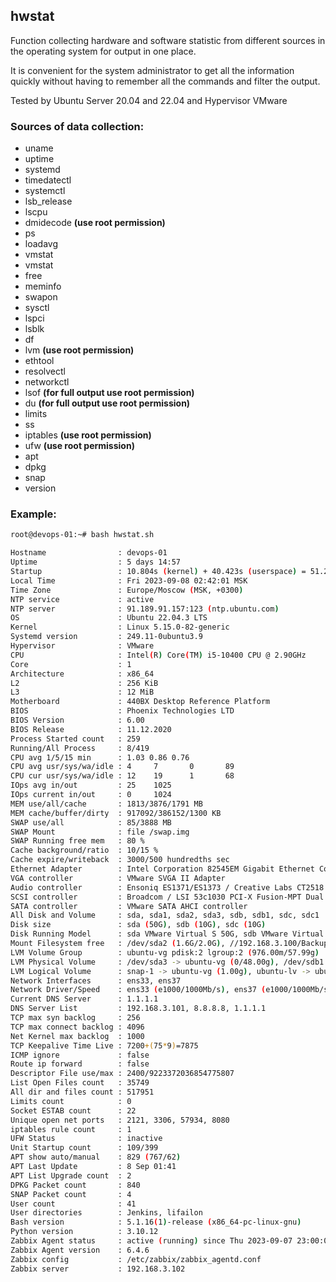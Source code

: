 ## hwstat

Function collecting hardware and software statistic from different sources in the operating system for output in one place.

It is convenient for the system administrator to get all the information quickly without having to remember all the commands and filter the output.

Tested by Ubuntu Server 20.04 and 22.04 and Hypervisor VMware

### Sources of data collection:

- uname
- uptime
- systemd
- timedatectl
- systemctl
- lsb_release
- lscpu
- dmidecode **(use root permission)**
- ps
- loadavg
- vmstat
- vmstat
- free
- meminfo
- swapon
- sysctl
- lspci
- lsblk
- df
- lvm **(use root permission)**
- ethtool
- resolvectl
- networkctl
- lsof **(for full output use root permission)**
- du **(for full output use root permission)**
- limits
- ss
- iptables **(use root permission)**
- ufw **(use root permission)**
- apt
- dpkg
- snap
- version

### Example:

```bash
root@devops-01:~# bash hwstat.sh

Hostname                : devops-01
Uptime                  : 5 days 14:57
Startup                 : 10.804s (kernel) + 40.423s (userspace) = 51.228s
Local Time              : Fri 2023-09-08 02:42:01 MSK
Time Zone               : Europe/Moscow (MSK, +0300)
NTP service             : active
NTP server              : 91.189.91.157:123 (ntp.ubuntu.com)
OS                      : Ubuntu 22.04.3 LTS
Kernel                  : Linux 5.15.0-82-generic
Systemd version         : 249.11-0ubuntu3.9
Hypervisor              : VMware
CPU                     : Intel(R) Core(TM) i5-10400 CPU @ 2.90GHz
Core                    : 1
Architecture            : x86_64
L2                      : 256 KiB
L3                      : 12 MiB
Motherboard             : 440BX Desktop Reference Platform
BIOS                    : Phoenix Technologies LTD
BIOS Version            : 6.00
BIOS Release            : 11.12.2020
Process Started count   : 259
Running/All Process     : 8/419
CPU avg 1/5/15 min      : 1.03 0.86 0.76
CPU avg usr/sys/wa/idle : 4     7       0       89
CPU cur usr/sys/wa/idle : 12    19      1       68
IOps avg in/out         : 25    1025
IOps current in/out     : 0     1024
MEM use/all/cache       : 1813/3876/1791 MB
MEM cache/buffer/dirty  : 917092/386152/1300 KB
SWAP use/all            : 85/3888 MB
SWAP Mount              : file /swap.img
SWAP Running free mem   : 80 %
Cache background/ratio  : 10/15 %
Cache expire/writeback  : 3000/500 hundredths sec
Ethernet Adapter        : Intel Corporation 82545EM Gigabit Ethernet Controller (Copper) (rev 01)
VGA controller          : VMware SVGA II Adapter
Audio controller        : Ensoniq ES1371/ES1373 / Creative Labs CT2518 (rev 02)
SCSI controller         : Broadcom / LSI 53c1030 PCI-X Fusion-MPT Dual Ultra320 SCSI (rev 01)
SATA controller         : VMware SATA AHCI controller
All Disk and Volume     : sda, sda1, sda2, sda3, sdb, sdb1, sdc, sdc1
Disk size               : sda (50G), sdb (10G), sdc (10G)
Disk Running Model      : sda VMware Virtual S 50G, sdb VMware Virtual S 10G, sdc VMware Virtual S 10G
Mount Filesystem free   : /dev/sda2 (1.6G/2.0G), //192.168.3.100/Backup (497G/1.9T), /dev/sdc1 (4.8G/5.0G)
LVM Volume Group        : ubuntu-vg pdisk:2 lgroup:2 (976.00m/57.99g)
LVM Physical Volume     : /dev/sda3 -> ubuntu-vg (0/48.00g), /dev/sdb1 -> ubuntu-vg (976.00m/10.00g)
LVM Logical Volume      : snap-1 -> ubuntu-vg (1.00g), ubuntu-lv -> ubuntu-vg (56.04g)
Network Interfaces      : ens33, ens37
Network Driver/Speed    : ens33 (e1000/1000Mb/s), ens37 (e1000/1000Mb/s)
Current DNS Server      : 1.1.1.1
DNS Server List         : 192.168.3.101, 8.8.8.8, 1.1.1.1
TCP max syn backlog     : 256
TCP max connect backlog : 4096
Net Kernel max backlog  : 1000
TCP Keepalive Time Live : 7200+(75*9)=7875
ICMP ignore             : false
Route ip forward        : false
Descriptor File use/max : 2400/9223372036854775807
List Open Files count   : 35749
All dir and files count : 517951
Limits count            : 0
Socket ESTAB count      : 22
Unique open net ports   : 2121, 3306, 57934, 8080
iptables rule count     : 1
UFW Status              : inactive
Unit Startup count      : 109/399
APT show auto/manual    : 829 (767/62)
APT Last Update         : 8 Sep 01:41
APT List Upgrade count  : 2
DPKG Packet count       : 840
SNAP Packet count       : 4
User count              : 41
User directories        : Jenkins, lifailon
Bash version            : 5.1.16(1)-release (x86_64-pc-linux-gnu)
Python version          : 3.10.12
Zabbix Agent status     : active (running) since Thu 2023-09-07 23:00:01 MSK; 3h 42min ago
Zabbix Agent version    : 6.4.6
Zabbix config           : /etc/zabbix/zabbix_agentd.conf
Zabbix server           : 192.168.3.102
```
